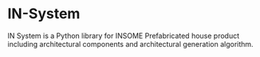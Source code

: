 # IN-System
IN System is a Python library for INSOME Prefabricated house product including architectural components and architectural generation algorithm.
